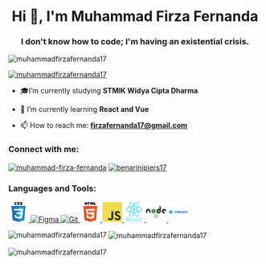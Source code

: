 <h1 align="center">Hi 👋, I'm Muhammad Firza Fernanda</h1>
<h3 align="center">I don't know how to code; I'm having an existential crisis.</h3>

<p align="left"> <img src="https://komarev.com/ghpvc/?username=muhammadfirzafernanda17&label=Profile%20views&color=0e75b6&style=plastic" alt="muhammadfirzafernanda17" /> </p>

<p align="left"> <a href="https://github.com/ryo-ma/github-profile-trophy"><img src="https://github-profile-trophy.vercel.app/?username=muhammadfirzafernanda17" alt="muhammadfirzafernanda17" /></a> </p>

- 🎓I’m currently studying **STMIK Widya Cipta Dharma**

- 🌱 I’m currently learning **React and Vue**

- 📫 How to reach me: **firzafernanda17@gmail.com**

<h3 align="left">Connect with me:</h3>
<p align="left">
<a href="https://linkedin.com/in/muhammad-firza-fernanda" target="blank"><img align="center" src="https://raw.githubusercontent.com/rahuldkjain/github-profile-readme-generator/master/src/images/icons/Social/linked-in-alt.svg" alt="muhammad-firza-fernanda" height="30" width="40" /></a>
<a href="https://instagram.com/benarinipiers17" target="blank"><img align="center" src="https://raw.githubusercontent.com/rahuldkjain/github-profile-readme-generator/master/src/images/icons/Social/instagram.svg" alt="benarinipiers17" height="30" width="40" /></a>
</p>

<h3 align="left">Languages and Tools:</h3>
<p align="left">
  <a href="https://www.w3schools.com/css/" target="_blank" rel="noreferrer">
    <img src="https://raw.githubusercontent.com/devicons/devicon/master/icons/css3/css3-original-wordmark.svg" alt="CSS3" width="40" height="40"/>
  </a>
  <a href="https://www.figma.com/" target="_blank" rel="noreferrer">
    <img src="https://www.vectorlogo.zone/logos/figma/figma-icon.svg" alt="Figma" width="40" height="40"/>
  </a>
  <a href="https://git-scm.com/" target="_blank" rel="noreferrer">
    <img src="https://www.vectorlogo.zone/logos/git-scm/git-scm-icon.svg" alt="Git" width="40" height="40"/>
  </a>
  <a href="https://www.w3.org/html/" target="_blank" rel="noreferrer">
    <img src="https://raw.githubusercontent.com/devicons/devicon/master/icons/html5/html5-original-wordmark.svg" alt="HTML5" width="40" height="40"/>
  </a>
  <a href="https://developer.mozilla.org/en-US/docs/Web/JavaScript" target="_blank" rel="noreferrer">
    <img src="https://raw.githubusercontent.com/devicons/devicon/master/icons/javascript/javascript-original.svg" alt="JavaScript" width="40" height="40"/>
  </a>
  <a href="https://reactjs.org/" target="_blank" rel="noreferrer">
    <img src="https://raw.githubusercontent.com/devicons/devicon/master/icons/react/react-original-wordmark.svg" alt="React" width="40" height="40"/>
  </a>
  <a href="https://nodejs.org" target="_blank" rel="noreferrer">
    <img src="https://raw.githubusercontent.com/devicons/devicon/master/icons/nodejs/nodejs-original-wordmark.svg" alt="Node.js" width="40" height="40"/>
  </a>
  <a href="https://webpack.js.org" target="_blank" rel="noreferrer">
    <img src="https://raw.githubusercontent.com/devicons/devicon/d00d0969292a6569d45b06d3f350f463a0107b0d/icons/webpack/webpack-original-wordmark.svg" alt="Webpack" width="40" height="40"/>
  </a>
</p>

<p><img align="left" src="https://github-readme-stats.vercel.app/api/top-langs?username=muhammadfirzafernanda17&show_icons=true&theme=dark&title_color=000000&locale=en&layout=compact" alt="muhammadfirzafernanda17" /></p>

<p>&nbsp;<img align="center" src="https://github-readme-stats.vercel.app/api?username=muhammadfirzafernanda17&show_icons=true&theme=dark&locale=en" alt="muhammadfirzafernanda17" /></p>

<p><img align="center" src="https://github-readme-streak-stats.herokuapp.com/?user=muhammadfirzafernanda17&theme=dark" alt="muhammadfirzafernanda17" /></p>

